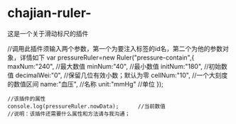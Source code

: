 # chajian-ruler-
这是一个关于滑动标尺的插件

//调用此插件须输入两个参数，第一个为要注入标签的id名，第二个为他的参数对象，详情如下
	var pressureRuler=new Ruler("pressure-contain",{
		maxNum:"240",        	//最大数值
		minNum:"40",			//最小数值
		initNum:"180",     		//初始数值
		decimalWei:"0",			//保留几位有效小数；默认为零
		cellNum:"10",			//一个大刻度的数值区间
		name:"血压",				//名称
		unit:"mmHg"				//单位
	});

	//该插件的属性
	console.log(pressureRuler.nowData);      //当前数值
	//说明：该插件还需要什么属性和方法请与我沟通；
